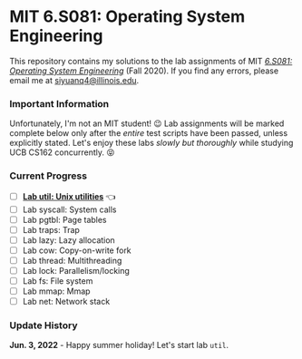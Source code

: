 # MIT 6.S081: Operating System Engineering

This repository contains my solutions to the lab assignments of MIT
[*6.S081: Operating System Engineering*](https://pdos.csail.mit.edu/6.828/2020/schedule.html)
(Fall 2020). If you find any errors, please
email me at siyuanq4@illinois.edu.

### Important Information

Unfortunately, I'm not an MIT student! :wink: Lab assignments will be marked complete below only after the *entire* test scripts have been
passed, unless explicitly stated. Let's enjoy these labs *slowly but thoroughly* while studying UCB CS162 concurrently. :stuck_out_tongue_closed_eyes:

### Current Progress

- [ ] [**Lab util: Unix utilities**](https://github.com/Brant-Skywalker/MIT-6.S081/tree/util) :point_left:
- [ ] Lab syscall: System calls
- [ ] Lab pgtbl: Page tables
- [ ] Lab traps: Trap
- [ ] Lab lazy: Lazy allocation
- [ ] Lab cow: Copy-on-write fork
- [ ] Lab thread: Multithreading
- [ ] Lab lock: Parallelism/locking
- [ ] Lab fs: File system
- [ ] Lab mmap: Mmap
- [ ] Lab net: Network stack

### Update History

**Jun. 3, 2022** - Happy summer holiday! Let's start lab `util`.
